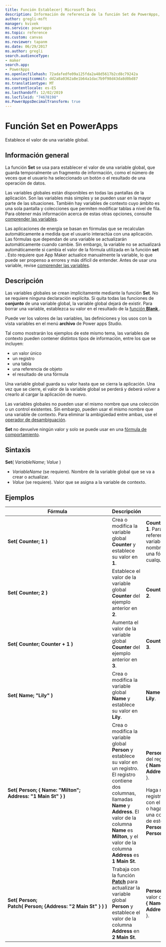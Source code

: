 ```yaml
---
title: Función Establecer| Microsoft Docs
description: Información de referencia de la función Set de PowerApps, con sintaxis y ejemplos
author: gregli-msft
manager: kvivek
ms.service: powerapps
ms.topic: reference
ms.custom: canvas
ms.reviewer: tapanm
ms.date: 06/29/2017
ms.author: gregli
search.audienceType:
- maker
search.app:
- PowerApps
ms.openlocfilehash: 72adafedfe09a125fda2a48d5617b2cd8c79242a
ms.sourcegitcommit: dd2a8a0362a8e1b64a1dac7b9f98d43da8d0bd87
ms.translationtype: MT
ms.contentlocale: es-ES
ms.lasthandoff: 12/02/2019
ms.locfileid: "74678198"
ms.PowerAppsDecimalTransform: true
---
```

# <a name="set-function-in-powerapps"></a>Función Set en PowerApps
Establece el valor de una variable global.

## <a name="overview"></a>Información general
La función **Set** se usa para establecer el valor de una variable global, que guarda temporalmente un fragmento de información, como el número de veces que el usuario ha seleccionado un botón o el resultado de una operación de datos.  

Las variables globales están disponibles en todas las pantallas de la aplicación. Son las variables más simples y se pueden usar en la mayor parte de las situaciones. También hay variables de contexto cuyo ámbito es una sola pantalla y colecciones que permiten modificar tablas a nivel de fila. Para obtener más información acerca de estas otras opciones, consulte [comprender las variables](../working-with-variables.md).

Las aplicaciones de energía se basan en fórmulas que se recalculan automáticamente a medida que el usuario interactúa con una aplicación. Las fórmulas que dependan de una variable se actualizarán automáticamente cuando cambie. Sin embargo, la variable no se actualizará automáticamente si cambia el valor de la fórmula utilizada en la función **set** . Esto requiere que App Maker actualice manualmente la variable, lo que puede ser propenso a errores y más difícil de entender. Antes de usar una variable, revise [comprender las variables](../working-with-variables.md).

## <a name="description"></a>Descripción
Las variables globales se crean implícitamente mediante la función **Set**. No se requiere ninguna declaración explícita. Si quita todas las funciones de **conjunto** de una variable global, la variable global dejará de existir. Para borrar una variable, establezca su valor en el resultado de la [función **Blank** ](function-isblank-isempty.md).

Puede ver los valores de las variables, las definiciones y los usos con la vista variables en el menú **archivo** de Power apps Studio.

Tal como mostrarán los ejemplos de este mismo tema, las variables de contexto pueden contener distintos tipos de información, entre los que se incluyen:

* un valor único
* un registro
* una tabla
* una referencia de objeto
* el resultado de una fórmula

Una variable global guarda su valor hasta que se cierra la aplicación.  Una vez que se cierre, el valor de la variable global se perderá y deberá volver a crearlo al cargar la aplicación de nuevo.

Las variables globales no pueden usar el mismo nombre que una colección o un control existentes.  Sin embargo, pueden usar el mismo nombre que una variable de contexto.  Para eliminar la ambigüedad entre ambas, use el [operador de desambiguación](operators.md#disambiguation-operator).

**Set** no devuelve ningún valor y solo se puede usar en una [fórmula de comportamiento](../working-with-formulas-in-depth.md).

## <a name="syntax"></a>Sintaxis
**Set**( *VariableName*; *Value* )

* *VariableName* (se requiere).  Nombre de la variable global que se va a crear o actualizar.
* *Value* (se requiere).  Valor que se asigna a la variable de contexto.

## <a name="examples"></a>Ejemplos

| Fórmula | Descripción | Resultado |
| --- | --- | --- |
| **Set(&nbsp;Counter;&nbsp;1&nbsp;)** |Crea o modifica la variable global **Counter** y establece su valor en **1**. |**Counter** tiene el valor **1**. Para hacer referencia a dicha variable, utilice el nombre **Counter** en una fórmula en cualquier pantalla. |
| **Set(&nbsp;Counter;&nbsp;2&nbsp;)** |Establece el valor de la variable global **Counter** del ejemplo anterior en **2**. |**Counter** tiene el valor **2**. |
| **Set(&nbsp;Counter;&nbsp;Counter + 1&nbsp;)** |Aumenta el valor de la variable global **Counter** del ejemplo anterior en **3**. |**Counter** tiene el valor **3**. |
| **Set(&nbsp;Name;&nbsp;"Lily" )** |Crea o modifica la variable global **Name** y establece su valor en **Lily**. |**Name** tiene el valor **Lily**. |
| **Set(&nbsp;Person;&nbsp;{&nbsp;Name:&nbsp;"Milton"; Address:&nbsp;"1&nbsp;Main&nbsp;St"&nbsp;} )** |Crea o modifica la variable global **Person** y establece su valor en un registro. El registro contiene dos columnas, llamadas **Name** y **Address**. El valor de la columna **Name** es **Milton**, y el valor de la columna **Address** es **1 Main St**. |**Person** tiene el valor del registro **{&nbsp;Name:&nbsp;"Milton"; Address:&nbsp;"1&nbsp;Main&nbsp;St"&nbsp;}** }.<br><br>Haga referencia a este registro como un todo con el nombre **Person**, o haga referencia a una columna individual de este registro con **Person.Name** o **Person.Address**. |
| **Set(&nbsp;Person; Patch(&nbsp;Person;&nbsp;{Address:&nbsp;"2&nbsp;Main&nbsp;St"&nbsp;}&nbsp;)&nbsp;)** |Trabaja con la función **[Patch](function-patch.md)** para actualizar la variable global **Person** y establece el valor de la columna **Address** en **2 Main St**. |**Person** ahora tiene el valor del registro **{&nbsp;Name:&nbsp;"Milton"; Address:&nbsp;"2&nbsp;Main&nbsp;St"&nbsp;}** }. |


